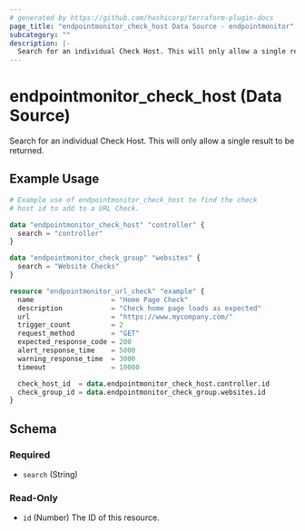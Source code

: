 ```yaml
---
# generated by https://github.com/hashicorp/terraform-plugin-docs
page_title: "endpointmonitor_check_host Data Source - endpointmonitor"
subcategory: ""
description: |-
  Search for an individual Check Host. This will only allow a single result to be returned.
---
```


# endpointmonitor_check_host (Data Source)

Search for an individual Check Host. This will only allow a single result to be returned.

## Example Usage

```terraform
# Example use of endpointmonitor_check_host to find the check 
# host id to add to a URL Check.

data "endpointmonitor_check_host" "controller" {
  search = "controller"
}

data "endpointmonitor_check_group" "websites" {
  search = "Website Checks"
}

resource "endpointmonitor_url_check" "example" {
  name                   = "Home Page Check"
  description            = "Check home page loads as expected"
  url                    = "https://www.mycompany.com/"
  trigger_count          = 2
  request_method         = "GET"
  expected_response_code = 200
  alert_response_time    = 5000
  warning_response_time  = 3000
  timeout                = 10000

  check_host_id  = data.endpointmonitor_check_host.controller.id
  check_group_id = data.endpointmonitor_check_group.websites.id
}
```

<!-- schema generated by tfplugindocs -->
## Schema

### Required

- `search` (String)

### Read-Only

- `id` (Number) The ID of this resource.
